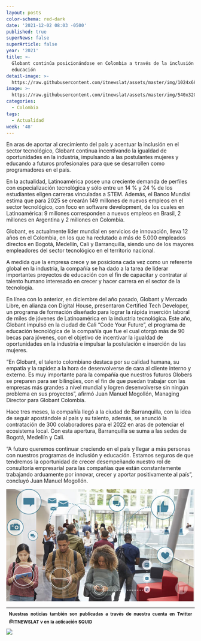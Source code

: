 ```yaml
---
layout: posts
color-schema: red-dark
date: '2021-12-02 08:03 -0500'
published: true
superNews: false
superArticle: false
year: '2021'
title: >-
  Globant continúa posicionándose en Colombia a través de la inclusión y
  educación 
detail-image: >-
  https://raw.githubusercontent.com/itnewslat/assets/master/img/1024x680/Estudiantes-Digitales-g.jpg
image: >-
  https://raw.githubusercontent.com/itnewslat/assets/master/img/540x320/Estudiantes-Digitales-p.jpg
categories:
  - Colombia
tags:
  - Actualidad
week: '48'
---
```

En aras de aportar al crecimiento del país y acentuar la inclusión en el sector tecnológico, Globant continua incentivando la igualdad de oportunidades en la industria, impulsando a las postulantes mujeres y educando a futuros profesionales para que se desarrollen como programadores en el país.

En la actualidad, Latinoamérica posee una creciente demanda de perfiles con especialización tecnológica y sólo entre un 14 % y 24 % de los estudiantes eligen carreras vinculadas a STEM. Además, el Banco Mundial estima que para 2025 se crearán 149 millones de nuevos empleos en el sector tecnológico, con foco en software development, de los cuales en Latinoamérica: 9 millones corresponden a nuevos empleos en Brasil, 2 millones en Argentina y 2 millones en Colombia.

Globant, es actualmente líder mundial en servicios de innovación, lleva 12 años en el Colombia, en los que ha reclutado a más de 5.000 empleados directos en Bogotá, Medellín, Cali y Barranquilla, siendo uno de los mayores empleadores del sector tecnológico en el territorio nacional.

A medida que la empresa crece y se posiciona cada vez como un referente global en la industria, la compañía se ha dado a la tarea de liderar importantes proyectos de educación con el fin de capacitar y contratar al talento humano interesado en crecer y hacer carrera en el sector de la tecnología.

En línea con lo anterior, en diciembre del año pasado, Globant y Mercado Libre, en alianza con Digital House, presentaron Certified Tech Developer, un programa de formación diseñado para lograr la rápida inserción laboral de miles de jóvenes de Latinoamérica en la industria tecnológica. Este año, Globant impulsó en la ciudad de Cali “Code Your Future”, el programa de educación tecnológica de la compañía que fue el cual otorgó más de 90 becas para jóvenes, con el objetivo de incentivar la igualdad de oportunidades en la industria e impulsar la postulación e inserción de las mujeres.

“En Globant, el talento colombiano destaca por su calidad humana, su empatía y la rapidez a la hora de desenvolverse de cara al cliente interno y externo. Es muy importante para la compañía que nuestros futuros Globers se preparen para ser bilingües, con el fin de que puedan trabajar con las empresas más grandes a nivel mundial y logren desenvolverse sin ningún problema en sus proyectos”, afirmó Juan Manuel Mogollón, Managing Director para Globant Colombia.

Hace tres meses, la compañía llegó a la ciudad de Barranquilla, con la idea de seguir apostándole al país y su talento, además, se anunció la contratación de 300 colaboradores para el 2022 en aras de potenciar el ecosistema local. Con esta apertura, Barranquilla se suma a las sedes de Bogotá, Medellín y Cali.

“A futuro queremos continuar creciendo en el país y llegar a más personas con nuestros programas de inclusión y educación. Estamos seguros de que tendremos la oportunidad de crecer desempeñando nuestro rol de consultoría empresarial para las compañías que están constantemente trabajando arduamente por innovar, crecer y aportar positivamente al país”, concluyó Juan Manuel Mogollón.

![](https://raw.githubusercontent.com/itnewslat/assets/master/img/540x320/Estudiantes-Digitales-p.jpg)

<table style="height: 42px;" width="569">
<tbody>
<tr>
<td style="text-align: justify;"><sub><strong>Nuestras noticias también son publicadas a través de nuestra cuenta en Twitter <a href="https://twitter.com/itnewslat?lang=es">@ITNEWSLAT</a> y en la aplicación <a href="https://squidapp.co/en/">SQUID</a></strong></sub></td>
</tr>
</tbody>
</table>

<img src="https://tracker.metricool.com/c3po.jpg?hash=56f88a41e39ab42c063cc51676587a04"/>